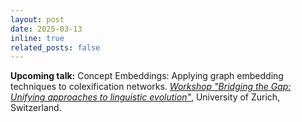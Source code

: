```yaml
---
layout: post
date: 2025-03-13
inline: true
related_posts: false
---
```


**Upcoming talk:** Concept Embeddings: Applying graph embedding techniques to colexification networks. *[Workshop "Bridging the Gap: Unifying approaches to linguistic evolution"]()*, University of Zurich, Switzerland.